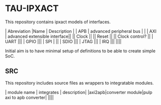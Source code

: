 # TAU-IPXACT

This repository contains ipxact models of interfaces.

| Abreviation |Name | Description |
| APB | advanced peripheral bus | |
| AXI | advanced extensible interface||
|| Clock ||
|| Reset ||
|| Clock control? ||
| UART |||
| GPIO |||
| SPI | ||
| SDIO |||
| JTAG |||
| IRQ |||
||||

Initial aim is to have minimal setup of definitions to be able to create simple SoC.

## SRC

This repository includes source files as wrappers to integratable modules.

| module name | integrates | description|
|axi2apb|converter module|pulp axi to apb converter|
||||
